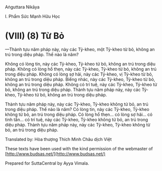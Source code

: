 Aṅguttara Nikāya

I. Phẩm Sức Mạnh Hữu Học

# (VIII) (8) Từ Bỏ

—Thành tựu năm pháp này, này các Tỷ-kheo, một Tỷ-kheo từ bỏ, không an trú trong diệu pháp. Thế nào là năm?

Không có lòng tin, này các Tỷ-kheo, Tỷ-kheo từ bỏ, không an trú trong diệu pháp. Không có lòng hổ thẹn, này các Tỷ-kheo, Tỷ-kheo từ bỏ, không an trú trong diệu pháp. Không có lòng sợ hãi, này các Tỷ-kheo, vị Tỷ-kheo từ bỏ, không an trú trong diệu pháp. Biếng nhác, này các Tỷ-kheo, Tỷ-kheo từ bỏ, không an trú trong diệu pháp. Không có trí tuệ, này các Tỷ-kheo, Tỷ-kheo từ bỏ, không an trú trong diệu pháp. Thành tựu năm pháp này, này các Tỷ-kheo, Tỷ-kheo từ bỏ, không an trú trong diệu pháp.

Thành tựu năm pháp này, này các Tỷ-kheo, Tỷ-kheo không từ bỏ, an trú trong diệu pháp. Thế nào là năm? Có lòng tin, này các Tỷ-kheo, Tỷ-kheo không từ bỏ, an trú trong diệu pháp. Có lòng hổ thẹn... có lòng sợ hãi... có tinh tấn... có trí tuệ, này các Tỷ-kheo, Tỷ-kheo không từ bỏ, an trú trong diệu pháp. Thành tựu năm pháp này, này các Tỷ-kheo, Tỷ-kheo không từ bỏ, an trú trong diệu pháp.

Translated by: Hòa thượng Thích Minh Châu dịch Việt

These texts have been used with the kind permission of the webmaster of [http://www.budsas.net/](http://www.budsas.net/)

Prepared for SuttaCentral by Ayya Vimala.
